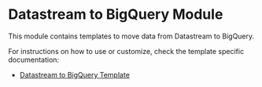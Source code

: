 # Datastream to BigQuery Module

This module contains templates to move data from Datastream to BigQuery.

For instructions on how to use or customize, check the template specific documentation:

- [Datastream to BigQuery Template](./README_Cloud_Datastream_to_BigQuery.md)
